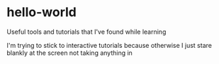 # hello-world
Useful tools and tutorials that I've found while learning

I'm trying to stick to interactive tutorials because otherwise I just stare blankly at the screen not taking anything in

